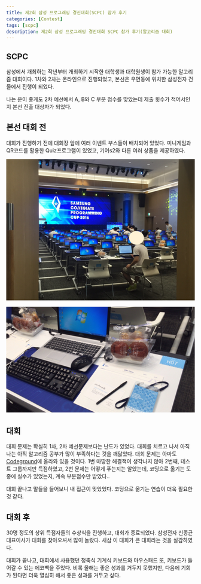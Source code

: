 ```yaml
---
title: 제2회 삼성 프로그래밍 경진대회(SCPC) 참가 후기
categories: [Contest]
tags: [scpc]
description: 제2회 삼성 프로그래밍 경진대회 SCPC 참가 후기(알고리즘 대회)
---
```

## SCPC
삼성에서 개최하는 작년부터 개최하기 시작한 대학생과 대학원생이 참가 가능한 알고리즘 대회이다.
1차와 2차는 온라인으로 진행되었고, 본선은 우면동에 위치한 삼성전자 건물에서 진행이 되었다.

나는 운이 좋게도 2차 예선에서 A, B와 C 부분 점수를 맞았는데 제출 횟수가 적어서인지 본선 진출 대상자가 되었다.

## 본선 대회 전
대회가 진행하기 전에 대회장 앞에 여러 이벤트 부스들이 배치되어 있었다. 미니게임과 QR코드를 활용한 Quiz프로그램이 있었고, 기어s2와 다른 여러 상품을 제공하였다.

![Image description](/images/scpc1.jpg)

![Image description](/images/scpc3.jpg)

## 대회
대회 문제는 확실히 1차, 2차 예선문제보다는 난도가 있었다. 대회를 치르고 나서 아직 나는 아직 알고리즘 공부가 많이 부족하다는 것을 깨닳았다. 대회 문제는 아마도 <a href="http://codeground.org">Codeground</a>에 올라와 있을 것이다.
1번 마땅한 해결책이 생각나지 않아 2번째, 테스트 그룹까지만 득점하였고, 2번 문제는 어떻게 푸는지는 알았는데, 코딩으로 옮기는 도중에 실수가 있었는지, 계속 부분점수만 받았다..

대회 끝나고 말들을 들어보니 내 접근이 맞았었다. 코딩으로 옮기는 연습이 더욱 필요한 것 같다.

## 대회 후
30명 정도의 상위 득점자들의 수상식을 진행하고, 대회가 종료되었다. 삼성전자 신종균 대표이사가 대회를 찾아오셔서 많이 놀랐다. 새삼 이 대회가 큰 대회라는 것을 실감하였다.

대회가 끝나고, 대회에서 사용했던 청축식 기계식 키보드와 마우스패드 또, 키보드가 들어갈 수 있는 에코백을 주었다. 비록 올해는 좋은 성과를 거두지 못했지만, 다음에 기회가 된다면 더욱 열심히 해서 좋은 성과를 거두고 싶다.
